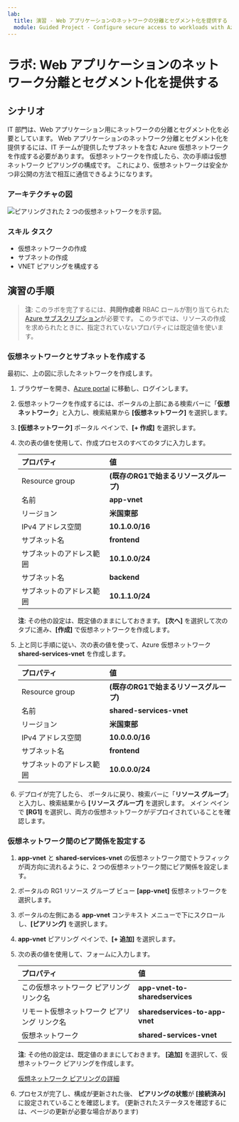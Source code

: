 ```yaml
---
lab:
  title: 演習 - Web アプリケーションのネットワークの分離とセグメント化を提供する
  module: Guided Project - Configure secure access to workloads with Azure virtual networking services
---
```


# ラボ: Web アプリケーションのネットワーク分離とセグメント化を提供する


## シナリオ

IT 部門は、Web アプリケーション用にネットワークの分離とセグメント化を必要としています。 Web アプリケーションのネットワーク分離とセグメント化を提供するには、IT チームが提供したサブネットを含む Azure 仮想ネットワークを作成する必要があります。 仮想ネットワークを作成したら、次の手順は仮想ネットワーク ピアリングの構成です。 これにより、仮想ネットワークは安全かつ非公開の方法で相互に通信できるようになります。



### アーキテクチャの図

![ピアリングされた 2 つの仮想ネットワークを示す図。](../Media/task-1.png)

### スキル タスク
- 仮想ネットワークの作成
- サブネットの作成
- VNET ピアリングを構成する

## 演習の手順


>**注**: このラボを完了するには、**共同作成者** RBAC ロールが割り当てられた [Azure サブスクリプション](https://azure.microsoft.com/free/)が必要です。
> このラボでは、リソースの作成を求められたときに、指定されていないプロパティには既定値を使います。

### 仮想ネットワークとサブネットを作成する

最初に、上の図に示したネットワークを作成します。 

1. ブラウザーを開き、<a href="https://portal.azure.com/#home">Azure portal</a> に移動し、ログインします。
1. 仮想ネットワークを作成するには、ポータルの上部にある検索バーに「**仮想ネットワーク**」と入力し、検索結果から **[仮想ネットワーク]** を選択します。
1. **[仮想ネットワーク]** ポータル ペインで、**[+ 作成]** を選択します。
1. 次の表の値を使用して、作成プロセスのすべてのタブに入力します。


    | プロパティ | 値    |
    |:---------|:---------|
    |Resource group|**(既存のRG1で始まるリソースグループ)**|
    |名前|  **app-vnet**|
    |リージョン| **米国東部**|
    |IPv4 アドレス空間|    **10.1.0.0/16**|
    |サブネット名|   **frontend**|
    |サブネットのアドレス範囲|  **10.1.0.0/24**|
    |サブネット名|   **backend**|
    |サブネットのアドレス範囲|  **10.1.1.0/24**|


    **注**: その他の設定は、既定値のままにしておきます。 **[次へ]** を選択して次のタブに進み、**[作成]** で仮想ネットワークを作成します。
1. 上と同じ手順に従い、次の表の値を使って、Azure 仮想ネットワーク **shared-services-vnet** を作成します。

    | プロパティ | 値    |
    |:---------|:---------|
    |Resource group|**(既存のRG1で始まるリソースグループ)**|
    |名前|  **shared-services-vnet**|
    |リージョン| **米国東部**|
    |IPv4 アドレス空間|    **10.0.0.0/16**|
    |サブネット名|   **frontend**|
    |サブネットのアドレス範囲|  **10.0.0.0/24**| 


1. デプロイが完了したら、 ポータルに戻り、検索バーに「**リソース グループ**」と入力し、検索結果から **[リソース グループ]** を選択します。 メイン ペインで **[RG1]** を選択し、両方の仮想ネットワークがデプロイされていることを確認します。

### 仮想ネットワーク間のピア関係を設定する

1. **app-vnet** と **shared-services-vnet** の仮想ネットワーク間でトラフィックが両方向に流れるように、2 つの仮想ネットワーク間にピア関係を設定します。
1. ポータルの RG1 リソース グループ ビュー **[app-vnet]** 仮想ネットワークを選択します。
1. ポータルの左側にある **app-vnet** コンテキスト メニューで下にスクロールし、**[ピアリング]** を選択します。
1. **app-vnet** ピアリング ペインで、**[+ 追加]** を選択します。
1. 次の表の値を使用して、フォームに入力します。 

    | プロパティ | 値    | 
    |:---------|:---------|
    |この仮想ネットワーク ピアリング リンク名|**app-vnet-to-sharedservices**|
    |リモート仮想ネットワーク ピアリング リンク名 | **sharedservices-to-app-vnet**|
    |仮想ネットワーク| **shared-services-vnet**|

    **注**: その他の設定は、既定値のままにしておきます。 **[追加]** を選択して、仮想ネットワーク ピアリングを作成します。

    [仮想ネットワーク ピアリングの詳細](https://learn.microsoft.com/azure/virtual-network/virtual-network-manage-peering?tabs=peering-portal)


1. プロセスが完了し、構成が更新された後、 **ピアリングの状態**が **[接続済み]** に設定されていることを確認します。 (更新されたステータスを確認するには、ページの更新が必要な場合があります)

